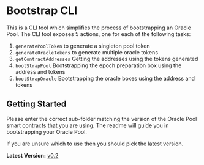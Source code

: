 # Bootstrap CLI
This is a CLI tool which simplifies the process of bootstrapping an Oracle Pool. The CLI tool exposes 5 actions, one for each of the following tasks:
1. `generatePoolToken` to generate a singleton pool token
2. `generateOracleTokens` to generate multiple oracle tokens
3. `getContractAddresses` Getting the addresses using the tokens generated
4. `bootStrapPool` Bootstrapping the epoch preparation box using the address and tokens
5. `bootStrapOracle` Bootstrapping the oracle boxes using the address and tokens


## Getting Started

Please enter the correct sub-folder matching the version of the Oracle Pool smart contracts that you are using. The readme will guide you in bootstrapping your Oracle Pool.

If you are unsure which to use then you should pick the latest version.

**Latest Version:** [v0.2](v0.2)

